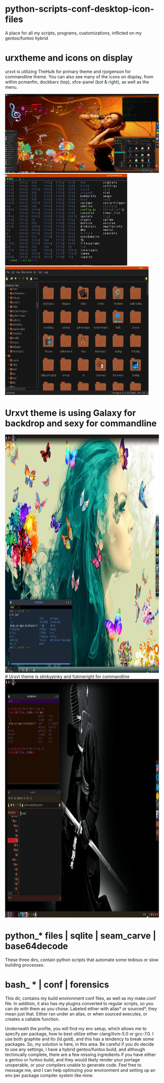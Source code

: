 # python-scripts-conf-desktop-icon-files
A place for all my scripts, programs, customizations, inflicted on my gentoo/funtoo hybrid

# urxtheme and icons on display
urxvt is utilizing TheHulk for primary theme and rjorgenson for commandline theme.
You can also see many of the icons on display, from within pcmanfm, dockbarx (top), 
xfce-panel (bot & right), as well as the menu.

![Desktop](custom_iconset/images/desk_music.jpg?raw=true)
<img src="https://github.com/higheredbob/python-scripts-conf-desktop-icon-files/blob/master/custom_iconset/images/urxvt.jpg" data-canonical-src="https://github.com/higheredbob/python-scripts-conf-desktop-icon-files/blob/master/custom_iconset/images/urxvt.jpg" width="400" height="300" /> <img src="https://github.com/higheredbob/python-scripts-conf-desktop-icon-files/blob/master/custom_iconset/images/pcmanfm.jpg" data-canonical-src="https://github.com/higheredbob/python-scripts-conf-desktop-icon-files/blob/master/custom_iconset/images/pcmanfm.jpg" width="470" height="420" />

# Urxvt theme is using Galaxy for backdrop and sexy for commandline  
<img src="https://github.com/higheredbob/python-scripts-conf-desktop-icon-files/blob/master/custom_iconset/images/beauty&butterflies.jpg" data-canonical-src="https://github.com/higheredbob/python-scripts-conf-desktop-icon-files/blob/master/custom_iconset/images/beauty&butterflies.jpg" width="1024" height="780" />
# Urxvt theme is stinkypinky and fukmeright for commandline
<img src="https://github.com/higheredbob/python-scripts-conf-desktop-icon-files/blob/master/custom_iconset/images/bushiboje.jpg" data-canonical-src="https://github.com/higheredbob/python-scripts-conf-desktop-icon-files/blob/master/custom_iconset/images/bushiboje.jpg" width="1024" height="780" />


# python_* files | sqlite | seam_carve | base64decode
These three dirs, contain python scripts that automate some tedious or slow building processes.

# bash_ * | conf | forensics
This dir, contains my build environment conf files, as well as my make.conf file. In addition,
it also has my plugins converted to regular scripts, so you can do with them as you chose. 
Labeled either with alias* or sourced*, they mean just that. Either ran under an alias, or when
sourced executes, or creates a callable function.

Underneath the profile, you will find my env setup, which allows me to specify per package, how
to best utilize either clang/llvm-5.0 or gcc-7.0. I use both graphite and lto (ld.gold), and this 
has a tendency to break some packages. So, my solution is here, in this area. Be careful if you
do decide to use any settings, I have a hybrid gentoo/funtoo build, and although techincally complete,
there are a few missing ingredients if you have either a gentoo or funtoo build, and they would likely
render your portage unoperable, or your compilers unable to generate code. Feel free to message me, and
I can help optimzing your environment and setting up an env per package compiler system like mine.
